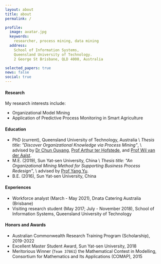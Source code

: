 ```yaml
---
layout: about
title: about
permalink: /

profile:
  image: avatar.jpg
  keywords:
    researcher, process mining, data mining
  address: 
    School of Information Systems,
    Queensland University of Technology.
    2 George St Brisbane, QLD 4000, Australia

selected_papers: true
news: false
social: true
---
```


#### Research
My research interests include:
- Organizational Model Mining
- Application of Predictive Process Monitoring in Smart Agriculture

#### Education

- PhD (current), Queensland University of Technology, Australia \\
  *Thesis title: "Discover Organizational Knowledge via Process Mining"*, \\
  advised by 
  [Dr Chun Ouyang](https://staff.qut.edu.au/staff/c.ouyang), 
  [Prof Arthur ter
  Hofstede](https://staff.qut.edu.au/staff/a.terhofstede), 
  and [Prof Wil van der Aalst](http://www.vdaalst.com/).
- M.E. (2019), Sun Yat-sen University, China \\
  *Thesis title: "An Organizational Mining Method for Supporting Business
  Process Redesign"*, \\
  advised by [Prof Yang Yu](http://sdcs.sysu.edu.cn/content/2529).
- B.E. (2016), Sun Yat-sen University, China

#### Experiences

- Workforce analyst (March - May 2021),
Dnata Catering Australia (Brisbane)
- Visiting research student (May 2017; July - November 2018),
School of Information Systems, Queensland University of Technology

#### Honors and Awards

- Australian Commonwealth Research Training Program (Scholarship), 
2019-2022
- Excellent Master Student Award, Sun Yat-sen University, 2018
- Meritorious Winner (`Team 37861`) the Mathematical Contest in Modelling,
Consortium for Mathematics and Its Applications (COMAP), 2015
